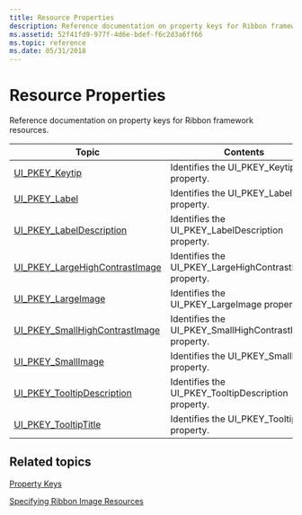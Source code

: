 ```yaml
---
title: Resource Properties
description: Reference documentation on property keys for Ribbon framework resources.
ms.assetid: 52f41fd9-977f-4d6e-bdef-f6c2d3a6ff66
ms.topic: reference
ms.date: 05/31/2018
---
```


# Resource Properties

Reference documentation on property keys for Ribbon framework resources.



| Topic                                                                                                    | Contents                                                             |
|----------------------------------------------------------------------------------------------------------|----------------------------------------------------------------------|
| [UI\_PKEY\_Keytip](windowsribbon-reference-properties-uipkey-keytip.md)                                 | Identifies the UI\_PKEY\_Keytip property.<br/>                 |
| [UI\_PKEY\_Label](windowsribbon-reference-properties-uipkey-label.md)                                   | Identifies the UI\_PKEY\_Label property.<br/>                  |
| [UI\_PKEY\_LabelDescription](windowsribbon-reference-properties-uipkey-labeldescription.md)             | Identifies the UI\_PKEY\_LabelDescription property.<br/>       |
| [UI\_PKEY\_LargeHighContrastImage](windowsribbon-reference-properties-uipkey-largehighcontrastimage.md) | Identifies the UI\_PKEY\_LargeHighContrastImage property.<br/> |
| [UI\_PKEY\_LargeImage](windowsribbon-reference-properties-uipkey-largeimage.md)                         | Identifies the UI\_PKEY\_LargeImage property.<br/>             |
| [UI\_PKEY\_SmallHighContrastImage](windowsribbon-reference-properties-uipkey-smallhighcontrastimage.md) | Identifies the UI\_PKEY\_SmallHighContrastImage property.<br/> |
| [UI\_PKEY\_SmallImage](windowsribbon-reference-properties-uipkey-smallimage.md)                         | Identifies the UI\_PKEY\_SmallImage property.<br/>             |
| [UI\_PKEY\_TooltipDescription](windowsribbon-reference-properties-uipkey-tooltipdescription.md)         | Identifies the UI\_PKEY\_TooltipDescription property.<br/>     |
| [UI\_PKEY\_TooltipTitle](windowsribbon-reference-properties-uipkey-tooltiptitle.md)                     | Identifies the UI\_PKEY\_TooltipTitle property.<br/>           |



 

## Related topics

<dl> <dt>

[Property Keys](windowsribbon-reference-properties.md)
</dt> <dt>

[Specifying Ribbon Image Resources](windowsribbon-imageformats.md)
</dt> </dl>

 

 





